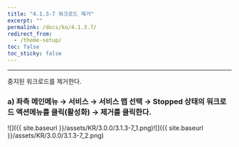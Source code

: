 ```yaml
---
title: "4.1.3-7 워크로드 제거"
excerpt: ""
permalink: /docs/ko/4.1.3.7/
redirect_from:
  - /theme-setup/
toc: false
toc_sticky: false
---
```


---
중지된 워크로드를 제거한다.

### a\) 좌측 메인메뉴 → 서비스 → 서비스 맵 선택 → Stopped 상태의 워크로드 액션메뉴를 클릭\(활성화\) → 제거를 클릭한다.
![]({{ site.baseurl }}/assets/KR/3.0.0/3.1.3-7_1.png)![]({{ site.baseurl }}/assets/KR/3.0.0/3.1.3-7_2.png)
